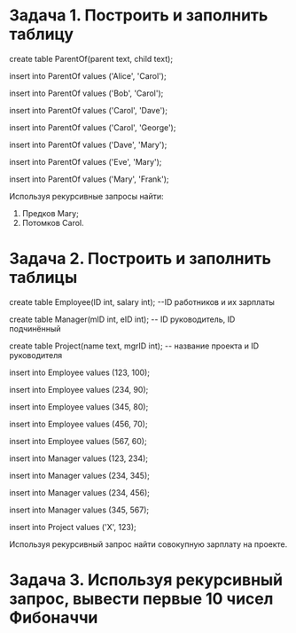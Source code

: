 # Задача 1. Построить и заполнить таблицу

create table ParentOf(parent text, child text);

insert into ParentOf values ('Alice', 'Carol');

insert into ParentOf values ('Bob', 'Carol');

insert into ParentOf values ('Carol', 'Dave');

insert into ParentOf values ('Carol', 'George');

insert into ParentOf values ('Dave', 'Mary');

insert into ParentOf values ('Eve', 'Mary');

insert into ParentOf values ('Mary', 'Frank');

Используя рекурсивные запросы найти:
1. Предков Mary;
2. Потомков Carol.

# Задача 2. Построить и заполнить таблицы

create table Employee(ID int, salary int); --ID работников и их зарплаты

create table Manager(mID int, eID int); -- ID руководитель, ID подчинённый

create table Project(name text, mgrID int); -- название проекта и ID руководителя

insert into Employee values (123, 100);

insert into Employee values (234, 90);

insert into Employee values (345, 80);

insert into Employee values (456, 70);

insert into Employee values (567, 60);

insert into Manager values (123, 234);

insert into Manager values (234, 345);

insert into Manager values (234, 456);

insert into Manager values (345, 567);

insert into Project values ('X', 123); 

Используя рекурсивный запрос найти совокупную зарплату на проекте.

# Задача 3. Используя рекурсивный запрос, вывести первые 10 чисел Фибоначчи
